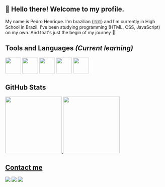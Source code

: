 ## 👋 Hello there! Welcome to my profile.
My name is Pedro Henrique. I'm brazilian (🇧🇷) and I'm currently in High School in Brazil. I've been studying programming (HTML, CSS, JavaScript) on my own.
And that's just the begin of my journey 🚀


## Tools and Languages *(Current learning)*
<img src="https://cdn.jsdelivr.net/gh/devicons/devicon@latest/icons/html5/html5-original.svg" height="50" width="50"/>    <img src="https://cdn.jsdelivr.net/gh/devicons/devicon@latest/icons/css3/css3-original.svg" height="50" width="50"/>         <img src="https://cdn.jsdelivr.net/gh/devicons/devicon@latest/icons/javascript/javascript-original.svg" height="50" width="50"/> <img src="https://cdn.jsdelivr.net/gh/devicons/devicon@latest/icons/git/git-original.svg" height="50" width="50"/>  <img src="https://cdn.jsdelivr.net/gh/devicons/devicon@latest/icons/java/java-original.svg" height="50" width="50"/>
          
          
## GitHub Stats          
<div>
<a href="https://github.com/pedro-hspereira">
<img loading="lazy" height="180em" src="https://github-readme-stats.vercel.app/api/top-langs/?username=pedro-hspereira&layout=compact&langs_count=7&theme=dracula"/>
<img loading="lazy" height="180em" src="https://github-readme-stats.vercel.app/api?username=pedro-hspereira&show_icons=true&theme=dracula&include_all_commits=true&count_private=true"/>
</div>

 
          
## Contact me
<div>
<a href="https://www.linkedin.com/in/pedro-hspereira" target="_blank"><img loading="lazy" src="https://img.shields.io/badge/-LinkedIn-%230077B5?style=for-the-badge&logo=linkedin&logoColor=white" target="_blank"></a> 
<a href="https://instagram.com/pedro.hspereira" target="_blank"><img loading="lazy" src="https://img.shields.io/badge/-Instagram-%23E4405F?style=for-the-badge&logo=instagram&logoColor=white" target="_blank"></a>
<a href = "mailto:pedro.hsp2710@gmail.com"><img loading="lazy" src="https://img.shields.io/badge/Gmail-D14836?style=for-the-badge&logo=gmail&logoColor=white" target="_blank"></a>
</div>


